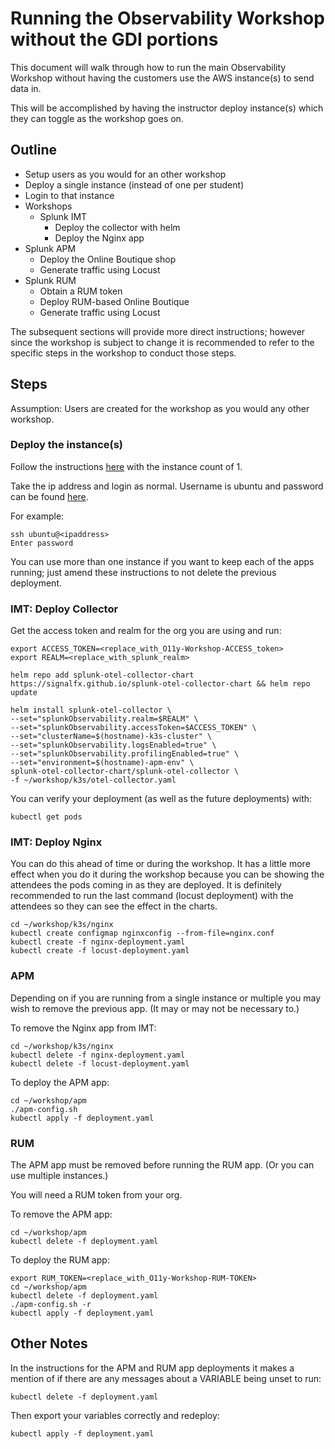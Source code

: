 # Running the Observability Workshop without the GDI portions

This document will walk through how to run the main Observability Workshop without having the customers use the AWS instance(s) to send data in.

This will be accomplished by having the instructor deploy instance(s) which they can toggle as the workshop goes on.

## Outline

* Setup users as you would for an other workshop
* Deploy a single instance (instead of one per student)
* Login to that instance
* Workshops
  * Splunk IMT
    * Deploy the collector with helm
    * Deploy the Nginx app
* Splunk APM
  * Deploy the Online Boutique shop
  * Generate traffic using Locust
* Splunk RUM
  * Obtain a RUM token
  * Deploy RUM-based Online Boutique
  * Generate traffic using Locust

The subsequent sections will provide more direct instructions; however since the workshop is subject to change it is recommended to refer to the specific steps in the workshop to conduct those steps.

## Steps

Assumption: Users are created for the workshop as you would any other workshop.

### Deploy the instance(s)

Follow the instructions [here](../ec2/README.md) with the instance count of 1.

Take the ip address and login as normal. Username is ubuntu and password can be found [here](../../cloud-init/k3s.yaml).

For example:
```
ssh ubuntu@<ipaddress>
Enter password
```

You can use more than one instance if you want to keep each of the apps running; just amend these instructions to not delete the previous deployment.

### IMT: Deploy Collector

Get the access token and realm for the org you are using and run:
```
export ACCESS_TOKEN=<replace_with_O11y-Workshop-ACCESS_token>
export REALM=<replace_with_splunk_realm>

helm repo add splunk-otel-collector-chart https://signalfx.github.io/splunk-otel-collector-chart && helm repo update

helm install splunk-otel-collector \
--set="splunkObservability.realm=$REALM" \
--set="splunkObservability.accessToken=$ACCESS_TOKEN" \
--set="clusterName=$(hostname)-k3s-cluster" \
--set="splunkObservability.logsEnabled=true" \
--set="splunkObservability.profilingEnabled=true" \
--set="environment=$(hostname)-apm-env" \
splunk-otel-collector-chart/splunk-otel-collector \
-f ~/workshop/k3s/otel-collector.yaml
```

You can verify your deployment (as well as the future deployments) with:
```
kubectl get pods
```

### IMT: Deploy Nginx

You can do this ahead of time or during the workshop. It has a little more effect when you do it during the workshop because you can be showing the attendees the pods coming in as they are deployed. It is definitely recommended to run the last command (locust deployment) with the attendees so they can see the effect in the charts.

```
cd ~/workshop/k3s/nginx
kubectl create configmap nginxconfig --from-file=nginx.conf
kubectl create -f nginx-deployment.yaml
kubectl create -f locust-deployment.yaml
```

### APM

Depending on if you are running from a single instance or multiple you may wish to remove the previous app. (It may or may not be necessary to.)

To remove the Nginx app from IMT:
```
cd ~/workshop/k3s/nginx
kubectl delete -f nginx-deployment.yaml
kubectl delete -f locust-deployment.yaml
```

To deploy the APM app:
```
cd ~/workshop/apm
./apm-config.sh
kubectl apply -f deployment.yaml
```

### RUM

The APM app must be removed before running the RUM app. (Or you can use multiple instances.)

You will need a RUM token from your org.

To remove the APM app:
```
cd ~/workshop/apm
kubectl delete -f deployment.yaml
```

To deploy the RUM app:
```
export RUM_TOKEN=<replace_with_O11y-Workshop-RUM-TOKEN>
cd ~/workshop/apm
kubectl delete -f deployment.yaml
./apm-config.sh -r
kubectl apply -f deployment.yaml
```

## Other Notes

In the instructions for the APM and RUM app deployments it makes a mention of if there are any messages about a VARIABLE being unset to run:
```
kubectl delete -f deployment.yaml
```
Then export your variables correctly and redeploy:
```
kubectl apply -f deployment.yaml
```